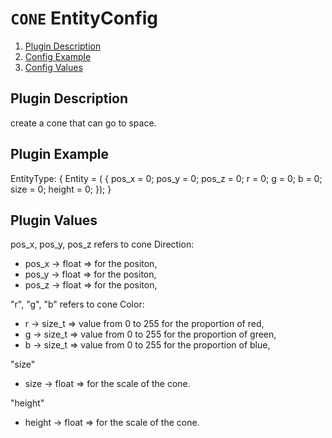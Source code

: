 
# `CONE` EntityConfig

1. [Plugin Description](#description)
2. [Config Example](#config-example)
3. [Config Values](#config-values)

## Plugin Description

create a cone that can go to space.

## Plugin Example

EntityType:
{
    Entity = (
    {
        pos_x = 0;
        pos_y = 0;
        pos_z = 0;
        r = 0;
        g = 0;
        b = 0;
        size = 0; 
        height = 0;
    });
}

## Plugin Values

pos_x, pos_y, pos_z refers to cone Direction:
- pos_x -> float => for the positon,
- pos_y -> float => for the positon,
- pos_z -> float => for the positon,

"r", "g", "b" refers to cone Color:
- r -> size_t => value from 0 to 255 for the proportion of red,
- g -> size_t => value from 0 to 255 for the proportion of green,
- b -> size_t => value from 0 to 255 for the proportion of blue,

"size"
- size -> float => for the scale of the cone.

"height"
- height -> float => for the scale of the cone.
